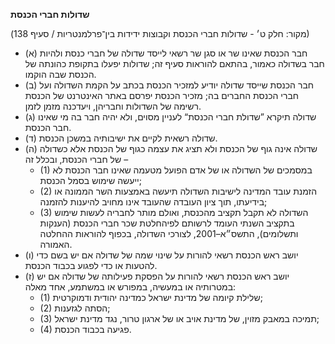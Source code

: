 **שדולות חברי הכנסת**

(מקור: חלק ט׳ - שדולות חברי הכנסת וקבוצות ידידות בין־פרלמנטריות / סעיף 138)
 * (א) חבר הכנסת שאינו שר או סגן שר רשאי לייסד שדולה של חברי כנסת ולהיות חבר בשדולה כאמור, בהתאם להוראות סעיף זה; שדולות יפעלו בתקופת כהונתה של הכנסת שבה הוקמו.
 * (ב) חבר הכנסת שייסד שדולה יודיע למזכיר הכנסת בכתב על הקמת השדולה ועל חברי הכנסת החברים בה; מזכיר הכנסת יפרסם באתר האינטרנט של הכנסת רשימה של השדולות וחבריהן, ויעדכנה מזמן לזמן.
 * (ג) שדולה תיקרא ”שדולת חברי הכנסת“ לעניין מסוים, ולא יהיה חבר בה מי שאינו חבר הכנסת.
 * (ד) שדולה רשאית לקיים את ישיבותיה במשכן הכנסת.
 * (ה) שדולה אינה גוף של הכנסת ולא תציג את עצמה כגוף של הכנסת אלא כשדולה של חברי הכנסת, ובכלל זה –
   * (1) במסמכים של השדולה או של אדם הפועל מטעמה שאינו חבר הכנסת לא ייעשה שימוש בסמל הכנסת;
   * (2) הזמנת עובד המדינה לישיבות השדולה תיעשה באמצעות השר הממונה או בידיעתו, תוך ציון העובדה שהעובד אינו מחויב להיענות להזמנה;
   * (3) השדולה לא תקבל תקציב מהכנסת, ואולם מותר לחבריה לעשות שימוש בתקציב השנתי העומד לרשותם לפיהחלטת שכר חברי הכנסת (הענקות ותשלומים), התשס״א–2001, לצורכי השדולה, בכפוף להוראות ההחלטה האמורה.
 * (ו) יושב ראש הכנסת רשאי להורות על שינוי שמה של שדולה אם יש בשם כדי להטעות או כדי לפגוע בכבוד הכנסת.
 * (ז) יושב ראש הכנסת רשאי להורות על הפסקת פעילותה של שדולה אם יש במטרותיה או במעשיה, במפורש או במשתמע, אחד מאלה:
   * (1) שלילת קיומה של מדינת ישראל כמדינה יהודית ודמוקרטית;
   * (2) הסתה לגזענות;
   * (3) תמיכה במאבק מזוין, של מדינת אויב או של ארגון טרור, נגד מדינת ישראל;
   * (4) פגיעה בכבוד הכנסת.